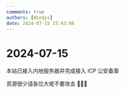 ```yaml
---
comments: true
authors: [W1ndys]
date: 2024-07-15 15:43:08
---
```


# 2024-07-15

本站已接入内地服务器并完成接入 ICP 公安备案

<!-- more -->

资源很少请各位大佬不要攻击 🥺🥺🥺

